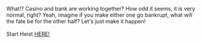 What!? Casino and bank are working together? How odd it seems, it is very normal, right? Yeah, imagine if you make either one go bankrupt, what will the fate be for the other half? Let's just make it happen!  
&nbsp;  
Start Heist [HERE!](http://127.0.0.1:50002)